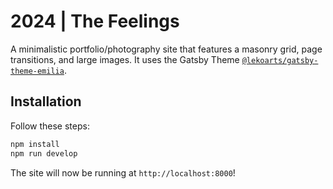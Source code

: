# 2024 | The Feelings

A minimalistic portfolio/photography site that features a masonry grid, page transitions, and large images. It uses the Gatsby Theme [`@lekoarts/gatsby-theme-emilia`](https://github.com/LekoArts/gatsby-themes/tree/main/themes/gatsby-theme-emilia).

## Installation

Follow these steps:

```bash
npm install
npm run develop
```

The site will now be running at `http://localhost:8000`!
